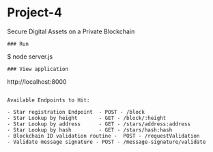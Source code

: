 # Project-4

Secure Digital Assets on a Private Blockchain


```
### Run
``` 
$ node server.js
```
### View application
``` 
http://localhost:8000
```

Available Endpoints to Hit:

- Star registration Endpoint  - POST - /block
- Star Lookup by height       - GET - /block/:height
- Star Lookup by address      - GET - /stars/address:address
- Star Lookup by hash         - GET - /stars/hash:hash
- Blockchain ID validation routine -  POST - /requestValidation
- Validate message signature - POST - /message-signature/validate